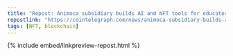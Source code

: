 ```yaml
---
title: "Repost: Animoca subsidiary builds AI and NFT tools for educators"
repostlink: "https://cointelegraph.com/news/animoca-subsidiary-builds-ai-and-nft-tools-for-educators"
tags: [NFT, blockchain]
---
```


{% include embed/linkpreview-repost.html %}
